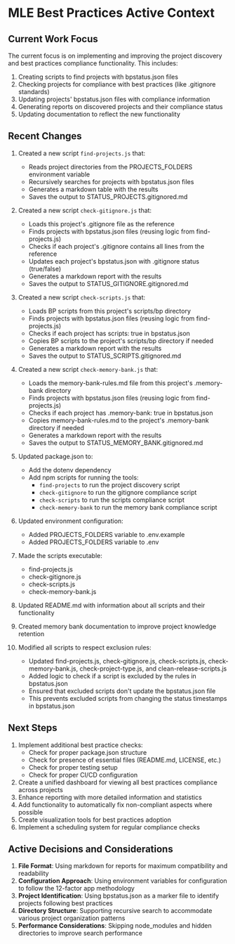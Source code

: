# MLE Best Practices Active Context

## Current Work Focus
The current focus is on implementing and improving the project discovery and best practices compliance functionality. This includes:
1. Creating scripts to find projects with bpstatus.json files
2. Checking projects for compliance with best practices (like .gitignore standards)
3. Updating projects' bpstatus.json files with compliance information
4. Generating reports on discovered projects and their compliance status
5. Updating documentation to reflect the new functionality

## Recent Changes
1. Created a new script `find-projects.js` that:
   - Reads project directories from the PROJECTS_FOLDERS environment variable
   - Recursively searches for projects with bpstatus.json files
   - Generates a markdown table with the results
   - Saves the output to STATUS_PROJECTS.gitignored.md

2. Created a new script `check-gitignore.js` that:
   - Loads this project's .gitignore file as the reference
   - Finds projects with bpstatus.json files (reusing logic from find-projects.js)
   - Checks if each project's .gitignore contains all lines from the reference
   - Updates each project's bpstatus.json with .gitignore status (true/false)
   - Generates a markdown report with the results
   - Saves the output to STATUS_GITIGNORE.gitignored.md

3. Created a new script `check-scripts.js` that:
   - Loads BP scripts from this project's scripts/bp directory
   - Finds projects with bpstatus.json files (reusing logic from find-projects.js)
   - Checks if each project has scripts: true in bpstatus.json
   - Copies BP scripts to the project's scripts/bp directory if needed
   - Generates a markdown report with the results
   - Saves the output to STATUS_SCRIPTS.gitignored.md

4. Created a new script `check-memory-bank.js` that:
   - Loads the memory-bank-rules.md file from this project's .memory-bank directory
   - Finds projects with bpstatus.json files (reusing logic from find-projects.js)
   - Checks if each project has .memory-bank: true in bpstatus.json
   - Copies memory-bank-rules.md to the project's .memory-bank directory if needed
   - Generates a markdown report with the results
   - Saves the output to STATUS_MEMORY_BANK.gitignored.md

5. Updated package.json to:
   - Add the dotenv dependency
   - Add npm scripts for running the tools:
     - `find-projects` to run the project discovery script
     - `check-gitignore` to run the gitignore compliance script
     - `check-scripts` to run the scripts compliance script
     - `check-memory-bank` to run the memory bank compliance script

6. Updated environment configuration:
   - Added PROJECTS_FOLDERS variable to .env.example
   - Added PROJECTS_FOLDERS variable to .env

7. Made the scripts executable:
   - find-projects.js
   - check-gitignore.js
   - check-scripts.js
   - check-memory-bank.js

8. Updated README.md with information about all scripts and their functionality

9. Created memory bank documentation to improve project knowledge retention

10. Modified all scripts to respect exclusion rules:
    - Updated find-projects.js, check-gitignore.js, check-scripts.js, check-memory-bank.js, check-project-type.js, and clean-release-scripts.js
    - Added logic to check if a script is excluded by the rules in bpstatus.json
    - Ensured that excluded scripts don't update the bpstatus.json file
    - This prevents excluded scripts from changing the status timestamps in bpstatus.json

## Next Steps
1. Implement additional best practice checks:
   - Check for proper package.json structure
   - Check for presence of essential files (README.md, LICENSE, etc.)
   - Check for proper testing setup
   - Check for proper CI/CD configuration
2. Create a unified dashboard for viewing all best practices compliance across projects
3. Enhance reporting with more detailed information and statistics
4. Add functionality to automatically fix non-compliant aspects where possible
5. Create visualization tools for best practices adoption
6. Implement a scheduling system for regular compliance checks

## Active Decisions and Considerations
1. **File Format**: Using markdown for reports for maximum compatibility and readability
2. **Configuration Approach**: Using environment variables for configuration to follow the 12-factor app methodology
3. **Project Identification**: Using bpstatus.json as a marker file to identify projects following best practices
4. **Directory Structure**: Supporting recursive search to accommodate various project organization patterns
5. **Performance Considerations**: Skipping node_modules and hidden directories to improve search performance

